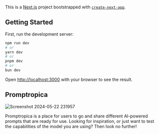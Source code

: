This is a [Next.js](https://nextjs.org/) project bootstrapped with [`create-next-app`](https://github.com/vercel/next.js/tree/canary/packages/create-next-app).

## Getting Started

First, run the development server:

```bash
npm run dev
# or
yarn dev
# or
pnpm dev
# or
bun dev
```

Open [http://localhost:3000](http://localhost:3000) with your browser to see the result.

## Promptropica

![Screenshot 2024-05-22 231957](https://github.com/jamoolam/Promptropica/assets/78393198/112672b5-8fc0-49d2-8d0a-908782422e67)

Promptropica is a place for users to go and share different AI-powered prompts that are ready for use. Looking for inspiration, or just want to test the capabilities of the model you are using? Then look no further! 

